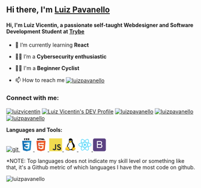 ## Hi there, I'm [Luiz Pavanello](https://github.com/luizpavanello)

#### Hi, I'm Luiz Vicentin, a passionate self-taught Webdesigner and Software Development Student at [Trybe](https://www.betrybe.com/)

- 🔰 I’m  currently learning **React**

- 🕵️‍♂️ I’m  a **Cybersecurity enthusiastic**

- 🚴‍♂️ I'm a **Beginner Cyclist**

- 📫 How to reach me  <a href="luizpavanello@gmail.com" target="blank"><img align="center" src="https://cdn.jsdelivr.net/npm/simple-icons@3.4.0/icons/gmail.svg" alt="luizpavanello" height="20" width="20"/></a>

<h3 align="left">Connect with me:</h3>
<p align="left">
<a href="https://codepen.io/luizvicentin" target="blank"><img align="center" src="https://cdn.jsdelivr.net/npm/simple-icons@3.0.1/icons/codepen.svg" alt="luizvicentin" height="20" width="20" /></a>
<a href="https://dev.to/luizpavanello" target="blank"><img align="center" src="https://d2fltix0v2e0sb.cloudfront.net/dev-badge.svg" alt="Luiz Vicentin's DEV Profile" height="20" width="20" /></a>
<a href="https://twitter.com/LuizFPavanello" target="blank"><img align="center" src="https://cdn.jsdelivr.net/npm/simple-icons@3.0.1/icons/twitter.svg" alt="luizpavanello" height="20" width="20" /></a>
<a href="https://www.linkedin.com/in/luizfpavanello/" target="blank"><img align="center" src="https://cdn.jsdelivr.net/npm/simple-icons@3.0.1/icons/linkedin.svg" alt="luizpavanello" height="20" width="20" /></a>
<a href="https://instagram.com/luizfpavanello" target="blank"><img align="center" src="https://cdn.jsdelivr.net/npm/simple-icons@3.0.1/icons/instagram.svg" alt="luizpavanello" height="20" width="20" /></a>
</p>

**Languages and Tools:**

<p align="left">
  <a href="https://git-scm.com/" target="_blank"> <img src="https://www.vectorlogo.zone/logos/git-scm/git-scm-icon.svg" alt="git" width="35" height="35"/> </a> 
  <a href="https://www.w3schools.com/css/" target="_blank"> <img src="https://raw.githubusercontent.com/devicons/devicon/master/icons/css3/css3-original-wordmark.svg" alt="css3" width="35" height="35"/> </a>
  <a href="https://www.w3.org/html/" target="_blank"> <img src="https://raw.githubusercontent.com/devicons/devicon/master/icons/html5/html5-original-wordmark.svg" alt="html5" width="35" height="35"/> </a> 
  <a href="https://developer.mozilla.org/en-US/docs/Web/JavaScript" target="_blank"> <img src="https://raw.githubusercontent.com/devicons/devicon/master/icons/javascript/javascript-original.svg" alt="javascript" width="35" height="35"/> </a> 
  <a href="https://www.linux.org/" target="_blank"> <img src="https://raw.githubusercontent.com/devicons/devicon/master/icons/linux/linux-original.svg" alt="linux" width="35" height="35"/> </a> 
  <a href="https://reactjs.org/" target="_blank"> <img src="https://raw.githubusercontent.com/devicons/devicon/master/icons/react/react-original.svg" alt="react" width="35" height="35"/> </a> 
  <a href="https://www.getbootstrap.com/" target="_blank"> <img src="https://github.com/devicons/devicon/blob/master/icons/bootstrap/bootstrap-plain.svg" alt="bootstrap" width="35" height="35"/> </a> 
</p>
  
*NOTE: Top languages does not indicate my skill level or something like that, it's a Github metric of which languages I have the most code on github.
<p align="left"> <img src="https://komarev.com/ghpvc/?username=luizpavanello&label=Profile%20views&color=0e75b6&style=flat" alt="luizpavanello" /> </p>
